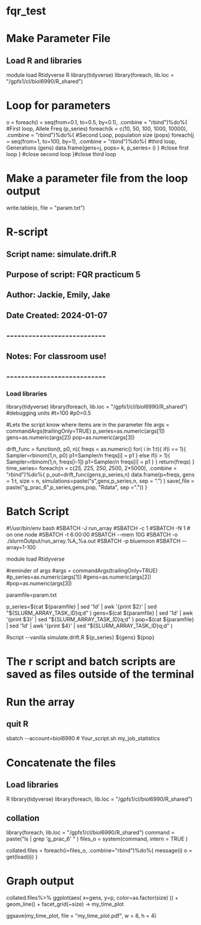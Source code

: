 # fqr_test

# Make Parameter File
## Load R and libraries

module load Rtidyverse
R
library(tidyverse)
library(foreach, lib.loc = "/gpfs1/cl/biol6990/R_shared")

# Loop for parameters
o = foreach(i = seq(from=0.1, to=0.5, by=0.1), .combine = "rbind")%do%{ #First loop, Allele Freq (p_series)
foreach(k = c(10, 50, 100, 1000, 10000), .combine = "rbind")%do%{ #Second Loop, population size (pops)
foreach(j = seq(from=1, to=100, by=1), .combine = "rbind")%do%{  #third loop, Generations (gens)
data.frame(gens=j, pops= k, p_series= i) } #close first loop
 } #close second loop
 }#close third loop
 # Make a parameter file from the loop output
 write.table(o, file = "param.txt")

# R-script
## Script name: simulate.drift.R
## Purpose of script: FQR practicum 5
## Author: Jackie, Emily, Jake
## Date Created: 2024-01-07
## ---------------------------
## Notes: For classroom use!
## ---------------------------
### Load libraries
library(tidyverse)
library(foreach, lib.loc = "/gpfs1/cl/biol6990/R_shared")
#debugging units
#t=100
#p0=0.5

#Lets the script know where items are in the parameter file
args = commandArgs(trailingOnly=TRUE)
p_series=as.numeric(args[1])
gens=as.numeric(args[2])
pop=as.numeric(args[3])

drift_func = function(t, p0, n){
freqs = as.numeric()
		for( i in 1:t){
			if(i == 1){
			Sampler=rbinom(1,n, p0)
			p1=Sampler/n
			freqs[i] = p1
					} else if(i > 1){
					Sampler=rbinom(1,n, freqs[i-1])
					p1=Sampler/n
					freqs[i] = p1
}
}
return(freqs)
}
time_series=
foreach(n = c(2*5, 2*25, 2*50, 2*500, 2*5000), .combine = "rbind")%do%{
p_out=drift_func(gens,p_series,n)
data.frame(p=freqs, gens = 1:t, size = n, simulations=paste(“s”,gens,p_series,n, sep = “.”) )
save(,file = paste("g_prac_6",p_series,gens,pop, "Rdata", sep ="."))
}

# Batch Script
#!/usr/bin/env bash
#SBATCH -J run_array
#SBATCH -c 1
#SBATCH -N 1 # on one node
#SBATCH -t 6:00:00 
#SBATCH --mem 10G 
#SBATCH -o ./slurmOutput/run_array.%A_%a.out
#SBATCH -p bluemoon
#SBATCH --array=1-100

module load Rtidyverse

#reminder of args
#args = commandArgs(trailingOnly=TRUE)
#p_series=as.numeric(args[1])
#gens=as.numeric(args[2])
#pop=as.numeric(args[3])

paramfile=param.txt

p_series=$(cat ${paramfile} |  sed '1d' | awk '{print $2}' | sed "${SLURM_ARRAY_TASK_ID}q;d" )
gens=$(cat ${paramfile} |  sed '1d' | awk '{print $3}' | sed "${SLURM_ARRAY_TASK_ID}q;d" )
pop=$(cat ${paramfile} |  sed '1d' | awk '{print $4}' | sed "${SLURM_ARRAY_TASK_ID}q;d" )

Rscript --vanilla simulate.drift.R ${p_series} ${gens} ${pop}

# The r script and batch scripts are saved as files outside of the terminal

# Run the array
## quit R
sbatch --account=biol6990 # Your_script.sh
my_job_statistics <id>

# Concatenate the files
## Load libraries
R
library(tidyverse)
library(foreach, lib.loc = "/gpfs1/cl/biol6990/R_shared")

## collation
library(foreach, lib.loc = "/gpfs1/cl/biol6990/R_shared")
command = paste("ls | grep 'g_prac_6' " )
files_o = system(command, intern = TRUE )

collated.files =
foreach(i=files_o, .combine="rbind")%do%{
message(i)
o = get(load(i))
}

# Graph output
collated.files%>% 
ggplot(aes(
x=gens,
y=p,
color=as.factor(size)
)) +
geom_line() +
facet_grid(~size) ->
my_time_plot

ggsave(my_time_plot, file = "my_time_plot.pdf", w = 8, h = 4)
